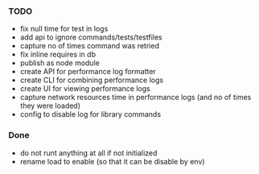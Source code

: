 ### TODO

- fix null time for test in logs
- add api to ignore commands/tests/testfiles
- capture no of times command was retried
- fix inline requires in db
- publish as node module
- create API for performance log formatter
- create CLI for combining performance logs
- create UI for viewing performance logs
- capture network resources time in performance logs (and no of times they were loaded)
- config to disable log for library commands

### Done

- do not runt anything at all if not initialized
- rename load to enable (so that it can be disable by env)
